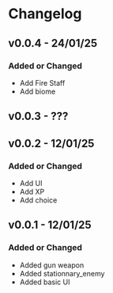 # Changelog


## v0.0.4 - 24/01/25

### Added or Changed
- Add Fire Staff
- Add biome

## v0.0.3 - ???


## v0.0.2 - 12/01/25

### Added or Changed
- Add UI
- Add XP
- Add choice


## v0.0.1 - 12/01/25

### Added or Changed
- Added gun weapon
- Added stationnary_enemy
- Added basic UI
